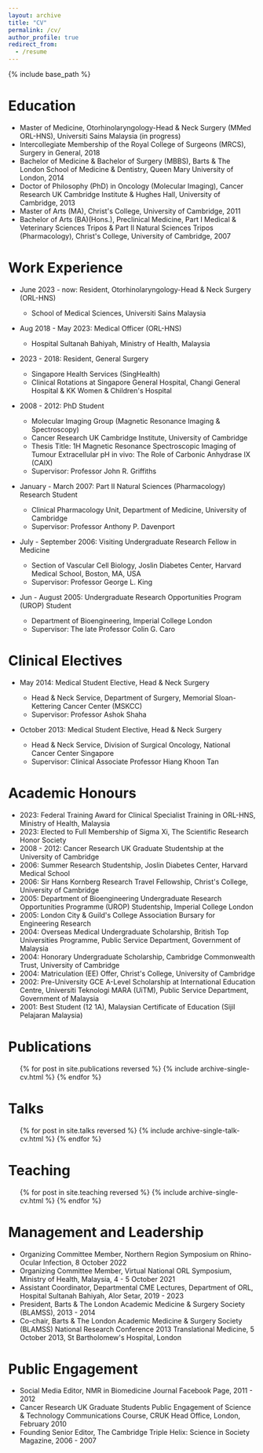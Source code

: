 ```yaml
---
layout: archive
title: "CV"
permalink: /cv/
author_profile: true
redirect_from:
  - /resume
---
```


{% include base_path %}

Education
======
* Master of Medicine, Otorhinolaryngology-Head & Neck Surgery (MMed ORL-HNS), Universiti Sains Malaysia (in progress)
* Intercollegiate Membership of the Royal College of Surgeons (MRCS), Surgery in General, 2018
* Bachelor of Medicine & Bachelor of Surgery (MBBS), Barts & The London School of Medicine & Dentistry, Queen Mary University of London, 2014
* Doctor of Philosophy (PhD) in Oncology (Molecular Imaging), Cancer Research UK Cambridge Institute & Hughes Hall, University of Cambridge, 2013
* Master of Arts (MA), Christ's College, University of Cambridge, 2011
* Bachelor of Arts (BA)(Hons.), Preclinical Medicine, Part I Medical & Veterinary Sciences Tripos & Part II Natural Sciences Tripos (Pharmacology), Christ's College, University of Cambridge, 2007

Work Experience
======
* June 2023 - now: Resident, Otorhinolaryngology-Head & Neck Surgery (ORL-HNS)
  * School of Medical Sciences, Universiti Sains Malaysia

* Aug 2018 - May 2023: Medical Officer (ORL-HNS)
  * Hospital Sultanah Bahiyah, Ministry of Health, Malaysia

* 2023 - 2018: Resident, General Surgery
  * Singapore Health Services (SingHealth)
  * Clinical Rotations at Singapore General Hospital, Changi General Hospital & KK Women & Children's Hospital

* 2008 - 2012: PhD Student 
  * Molecular Imaging Group (Magnetic Resonance Imaging & Spectroscopy)
  * Cancer Research UK Cambridge Institute, University of Cambridge
  * Thesis Title: 1H Magnetic Resonance Spectroscopic Imaging of Tumour Extracellular pH in vivo: The Role of Carbonic Anhydrase IX (CAIX)
  * Supervisor: Professor John R. Griffiths

* January - March 2007: Part II Natural Sciences (Pharmacology) Research Student
  * Clinical Pharmacology Unit, Department of Medicine, University of Cambridge
  * Supervisor: Professor Anthony P. Davenport

* July - September 2006: Visiting Undergraduate Research Fellow in Medicine
  * Section of Vascular Cell Biology, Joslin Diabetes Center, Harvard Medical School, Boston, MA, USA
  * Supervisor: Professor George L. King
  
* Jun - August 2005: Undergraduate Research Opportunities Program (UROP) Student
  * Department of Bioengineering, Imperial College London
  * Supervisor: The late Professor Colin G. Caro 

# Clinical Electives
* May 2014: Medical Student Elective, Head & Neck Surgery
  * Head & Neck Service, Department of Surgery, Memorial Sloan-Kettering Cancer Center (MSKCC)
  * Supervisor: Professor Ashok Shaha

* October 2013: Medical Student Elective, Head & Neck Surgery
  * Head & Neck Service, Division of Surgical Oncology, National Cancer Center Singapore
  * Supervisor: Clinical Associate Professor Hiang Khoon Tan 

Academic Honours
=====
* 2023: Federal Training Award for Clinical Specialist Training in ORL-HNS, Ministry of Health, Malaysia
* 2023: Elected to Full Membership of Sigma Xi, The Scientific Research Honor Society
* 2008 - 2012: Cancer Research UK Graduate Studentship at the University of Cambridge
* 2006: Summer Research Studentship, Joslin Diabetes Center, Harvard Medical School
* 2006: Sir Hans Kornberg Research Travel Fellowship, Christ's College, University of Cambridge
* 2005: Department of Bioengineering Undergraduate Research Opportunities Programme (UROP) Studentship, Imperial College London 
* 2005: London City & Guild's College Association Bursary for Engineering Research
* 2004: Overseas Medical Undergraduate Scholarship, British Top Universities Programme, Public Service Department, Government of Malaysia
* 2004: Honorary Undergraduate Scholarship, Cambridge Commonwealth Trust, University of Cambridge
* 2004: Matriculation (EE) Offer, Christ's College, University of Cambridge 
* 2002: Pre-University GCE A-Level Scholarship at International Education Centre, Universiti Teknologi MARA (UiTM), Public Service Department, Government of Malaysia
* 2001: Best Student (12 1A), Malaysian Certificate of Education (Sijil Pelajaran Malaysia)

Publications
======
  <ul>{% for post in site.publications reversed %}
    {% include archive-single-cv.html %}
  {% endfor %}</ul>
  
Talks
======
  <ul>{% for post in site.talks reversed %}
    {% include archive-single-talk-cv.html  %}
  {% endfor %}</ul>
  
Teaching
======
  <ul>{% for post in site.teaching reversed %}
    {% include archive-single-cv.html %}
  {% endfor %}</ul>
  
Management and Leadership
======
* Organizing Committee Member, Northern Region Symposium on Rhino-Ocular Infection, 8 October 2022
* Organizing Committee Member, Virtual National ORL Symposium, Ministry of Health, Malaysia, 4 - 5 October 2021
* Assistant Coordinator, Departmental CME Lectures, Department of ORL, Hospital Sultanah Bahiyah, Alor Setar, 2019 - 2023
* President, Barts & The London Academic Medicine & Surgery Society (BLAMSS), 2013 - 2014
* Co-chair, Barts & The London Academic Medicine & Surgery Society (BLAMSS) National Research Conference 2013 Translational Medicine, 5 October 2013, St Bartholomew's Hospital, London

Public Engagement 
=====
* Social Media Editor, NMR in Biomedicine Journal Facebook Page, 2011 - 2012
* Cancer Research UK Graduate Students Public Engagement of Science & Technology Communications Course, CRUK Head Office, London, February 2010
* Founding Senior Editor, The Cambridge Triple Helix: Science in Society Magazine, 2006 - 2007
